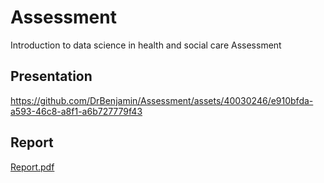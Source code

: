 # Assessment
Introduction to data science in health and social care Assessment

## Presentation

https://github.com/DrBenjamin/Assessment/assets/40030246/e910bfda-a593-46c8-a8f1-a6b727779f43

## Report

[Report.pdf](https://github.com/DrBenjamin/Assessment/files/13523481/Report.pdf)
